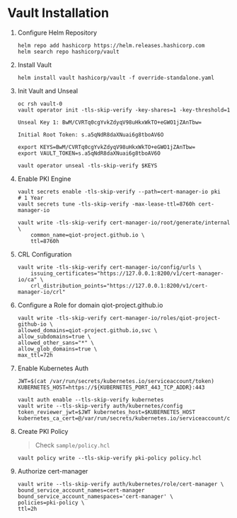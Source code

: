 # Vault Installation

1. Configure Helm Repository

    ```
    helm repo add hashicorp https://helm.releases.hashicorp.com
    helm search repo hashicorp/vault
    ```

2. Install Vault

    ```
    helm install vault hashicorp/vault -f override-standalone.yaml
    ```
3. Init Vault and Unseal

    ```
    oc rsh vault-0
    vault operator init -tls-skip-verify -key-shares=1 -key-threshold=1

    Unseal Key 1: BwM/CVRTq0cgYvkZdyqV98uHkxWkTO+eGWO1jZAnTbw=

    Initial Root Token: s.a5qNdR8daXNuai6g8tboAV6O

    export KEYS=BwM/CVRTq0cgYvkZdyqV98uHkxWkTO+eGWO1jZAnTbw=
    export VAULT_TOKEN=s.a5qNdR8daXNuai6g8tboAV6O

    vault operator unseal -tls-skip-verify $KEYS

    ```
4. Enable PKI Engine

    ```
    vault secrets enable -tls-skip-verify --path=cert-manager-io pki
    # 1 Year
    vault secrets tune -tls-skip-verify -max-lease-ttl=8760h cert-manager-io

    vault write -tls-skip-verify cert-manager-io/root/generate/internal \
        common_name=qiot-project.github.io \
        ttl=8760h
    ```
5. CRL Configuration

    ```
    vault write -tls-skip-verify cert-manager-io/config/urls \
        issuing_certificates="https://127.0.0.1:8200/v1/cert-manager-io/ca" \
        crl_distribution_points="https://127.0.0.1:8200/v1/cert-manager-io/crl"
    ```

6. Configure a Role for domain qiot-project.github.io

    ```
    vault write -tls-skip-verify cert-manager-io/roles/qiot-project-github-io \
    allowed_domains=qiot-project.github.io,svc \
    allow_subdomains=true \
    allowed_other_sans="*" \
    allow_glob_domains=true \
    max_ttl=72h
    ```

6. Enable Kubernetes Auth

    ```
    JWT=$(cat /var/run/secrets/kubernetes.io/serviceaccount/token)
    KUBERNETES_HOST=https://${KUBERNETES_PORT_443_TCP_ADDR}:443

    vault auth enable --tls-skip-verify kubernetes
    vault write --tls-skip-verify auth/kubernetes/config token_reviewer_jwt=$JWT kubernetes_host=$KUBERNETES_HOST kubernetes_ca_cert=@/var/run/secrets/kubernetes.io/serviceaccount/ca.crt
    ```

7. Create PKI Policy

    >
    > Check `sample/policy.hcl`
    >
   ```
   vault policy write --tls-skip-verify pki-policy policy.hcl
   ```

8. Authorize cert-manager

    ```
    vault write --tls-skip-verify auth/kubernetes/role/cert-manager \
    bound_service_account_names=cert-manager bound_service_account_namespaces='cert-manager' \
    policies=pki-policy \
    ttl=2h
    ```